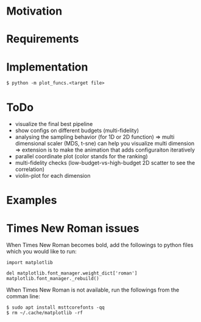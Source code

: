 # Motivation

# Requirements

# Implementation

```
$ python -m plot_funcs.<target file>
```

# ToDo
- visualize the final best pipeline
- show configs on different budgets (multi-fidelity)
- analysing the sampling behavior (for 1D or 2D function)
=> multi dimensional scaler (MDS, t-sne) can help you visualize multi dimension
=> extension is to make the animation that adds configuraiton iteratively
- parallel coordinate plot (color stands for the ranking)
- multi-fidelity checks (low-budget-vs-high-budget 2D scatter to see the correlation)
- violin-plot for each dimension

# Examples

# Times New Roman issues

When Times New Roman becomes bold, add the followings to python files which you would like to run:
```
import matplotlib

del matplotlib.font_manager.weight_dict['roman']
matplotlib.font_manager._rebuild()
```

When Times New Roman is not available, run the followings from the comman line:
```
$ sudo apt install msttcorefonts -qq
$ rm ~/.cache/matplotlib -rf
```
